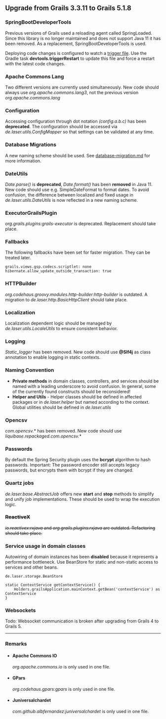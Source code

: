 
## Upgrade from Grails 3.3.11 to Grails 5.1.8

### SpringBootDeveloperTools

Previous versions of Grails used a reloading agent called SpringLoaded.
Since this library is no longer maintained and does not support Java 11 it has been removed.
As a replacement, SpringBootDeveloperTools is used.

Deploying code changes is configured to watch a [trigger file](../grails-app/conf/spring/restart.trigger).
Use the Gradle task **devtools.triggerRestart** to update this file and force a restart with the latest code changes.

### Apache Commons Lang

Two different versions are currently used simultaneously. New code should always use *org.apache.commons.lang3*, not the previous version *org.apache.commons.lang*

### Configuration

Accessing configuration through dot notation *(config.a.b.c)* has been **deprecated**. The configuration should be accessed via *de.laser.utils.ConfigMapper* so that settings can be validated at any time.

### Database Migrations

A new naming scheme should be used. See [database-migration.md](./database-migration.md) for more information.

### DateUtils

*Date.parse()* is **deprecated**, *Date.format()* has been **removed** in Java 11. New code should use e.g. SimpleDateFormat to format dates.
To avoid confusion, the difference between localized and fixed usage in *de.laser.utils.DateUtils* is now reflected in a new naming scheme.

### ExecutorGrailsPlugin

*org.grails.plugins:grails-executor* is deprecated. Replacement should take place.

### Fallbacks

The following fallbacks have been set for faster migration. They can be treated later.

    grails.views.gsp.codecs.scriptlet: none
    hibernate.allow_update_outside_transaction: true

### HTTPBuilder

*org.codehaus.groovy.modules.http-builder:http-builder* is outdated.
A migration to *de.laser.http.BasicHttpClient* should take place.

### Localization

Localization dependent logic should be managed by *de.laser.utils.LocaleUtils* to ensure consistent behavior.

### Logging

*Static_logger* has been removed. New code should use **@Slf4j** as class annotation to enable logging in static contexts.

### Naming Convention
  * **Private methods** in domain classes, controllers, and services should be named with a leading underscore to avoid confusion. 
    In general, some of the currently found constructs should be reconsidered!
  * **Helper and Utils** - Helper classes should be defined in affected packages or in *de.laser.helper* but named according to the context. Global utilities should be defined in *de.laser.utils*

### Opencsv

*com.opencsv.** has been removed. New code should use *liquibase.repackaged.com.opencsv.**

### Passwords

By default the Spring Security plugin uses the **bcrypt** algorithm to hash passwords.
Important: The password encoder still accepts legacy passwords, but encrypts them with bcrypt if they are changed.

### Quartz jobs

*de.laser.base.AbstractJob* offers new **start** and **stop** methods to simplify and unify job implementations. 
These should be used to wrap the execution logic.

### ~~ReactiveX~~

~~*io.reactivex:rxjava* and *org.grails.plugins:rxjava* are outdated. Refactoring should take place.~~

### Service usage in domain classes

Autowiring of domain instances has been **disabled** because it represents a performance bottleneck.
Use BeanStore for static and non-static access to services and other beans.

    de.laser.storage.BeanStore

    static ContextService getContextService() {
        Holders.grailsApplication.mainContext.getBean('contextService') as ContextService
    }
### Websockets

Todo: Websocket communication is broken after upgrading from Grails 4 to Grails 5.

***  

### Remarks

* #### Apache Commons IO

    *org.apache.commons.io* is only used in one file.

* #### GPars

    *org.codehaus.gpars:gpars* is only used in one file.

* #### Juniversalchardet

    *com.github.albfernandez:juniversalchardet* is only used in one file.



